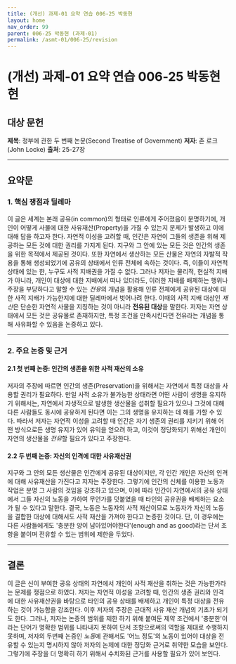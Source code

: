 ```yaml
---
title: (개선) 과제-01 요약 연습 006-25 박동현
layout: home
nav_order: 99
parent: 006-25 박동현 (과제-01)
permalink: /asmt-01/006-25/revision
---
```


# (개선) 과제-01 요약 연습 006-25 박동현현 

## 대상 문헌  
**제목**: 정부에 관한 두 번째 논문(Second Treatise of Government)
**저자**: 존 로크(John Locke)
**출처**: 25-27장

---

## 요약문  

### 1. 핵심 쟁점과 딜레마  
이 글은 세계는 본래 공유(in common)의 형태로 인류에게 주어졌음이 분명하기에, 개인이 어떻게 사물에 대한 사유재산(Property)을 가질 수 있는지 문제가 발생하고 이에 대해 답을 하고자 한다. 자연적 이성을 고려할 때, 인간은 자연이 그들의 생존을 위해 제공하는 모든 것에 대한 권리를 가지게 된다. 지구와 그 안에 있는 모든 것은 인간의 생존을 위한 목적에서 제공된 것이다. 또한 자연에서 생산하는 모든 산물은 자연의 자발적 작용을 통해 생성되었기에 공유의 상태에서 인류 전체에 속하는 것이다. 즉, 이들이 자연적 상태에 있는 한, 누구도 사적 지배권을 가질 수 없다. 그러나 저자는 물리적, 현실적 지배가 아니라, 개인이 대상에 대한 지배에서 떠나 있더라도, 이러한 지배를 배제하는 행위나 주장을 부당하다고 말할 수 있는 *전유*의 개념을 활용해 인류 전체에게 공유된 대상에 대한 사적 지배가 가능한지에 대한 딜레마에서 벗어나려 한다. 이때의 사적 지배 대상인 *재산*은 단순한 자연적 사물을 지칭하는 것이 아니라 **전유된 대상**을 말한다. 저자는 자연 상태에서 모든 것은 공유물로 존재하지만, 특정 조건을 만족시킨다면 전유라는 개념을 통해 사유화할 수 있음을 논증하고 있다.

---

### 2. 주요 논증 및 근거  

#### 2.1 첫 번째 논증: 인간의 생존을 위한 사적 재산의 소유
저자의 주장에 따르면 인간의 생존(Preservation)을 위해서는 자연에서 특정 대상을 사용할 권리가 필요하다. 만일 사적 소유가 불가능한 상태라면 어떤 사람이 생명을 유지하기 위해서는, 자연에서 자생적으로 발생한 생산물을 섭취할 필요가 있으나 그것에 대해 다른 사람들도 동시에 공유하게 된다면 이는 그의 생명을 유지하는 데 해를 가할 수 있다. 따라서 저자는 자연적 이성을 고려할 때 인간은 자기 생존의 권리를 지키기 위해 어떤 방식으로든 생명 유지가 있어 유익을 얻으려 하고, 이것이 정당화되기 위해선 개인이 자연의 생산물을 *전유*할 필요가 있다고 주장한다.

#### 2.2 두 번째 논증: 자신의 인격에 대한 사유재산권
지구와 그 안의 모든 생산물은 인간에게 공유된 대상이지만, 각 인간 개인은 자신의 인격에 대해 사유재산을 가진다고 저자는 주장한다. 그렇기에 인간의 신체를 이용한 노동과 작업은 분명 그 사람의 것임을 강조하고 있으며, 이에 따라 인간이 자연에서의 공유 상태에서 그들 자신의 노동을 가하여 무언가를 덧붙였을 때 타인의 공유권을 배제하는 요소가 될 수 있다고 말한다. 결국, 노동은 노동자의 사적 재산이므로 노동자가 자신의 노동을 결합한 대상에 대해서도 사적 재산을 가져야 한다고 논증한 것이다. 단, 이 경우에는 다른 사람들에게도 '충분한 양이 남아있어야한다'(enough and as good)라는 단서 조항을 붙이며 전유할 수 있는 범위에 제한을 두었다.

---

## 결론  
이 글은 신이 부여한 공유 상태의 자연에서 개인이 사적 재산을 취하는 것은 가능한가라는 문제를 쟁점으로 하였다. 저자는 자연적 이성을 고려할 때, 인간의 생존 권리와 인격에 대한 사유재산권을 바탕으로 타인의 공유 상태를 배제하고 개인이 특정 대상을 전유하는 것이 가능함을 강조한다. 이후 저자의 주장은 근대적 사유 재산 개념의 기초가 되기도 한다. 그러나, 저자는 논증의 범위를 제한 하기 위해 붙여둔 제약 조건에서 '충분한'이라는 단어가 명확한 범위를 나타내지 못하여 단서 조항으로써의 역할을 제대로 수행하지 못하며, 저자의 두번째 논증인 *노동*에 관해서도 '어느 정도'의 노동이 있어야 대상을 전유할 수 있는지 명시하지 않아 저자의 논제에 대한 정당화 근거로 취약한 모습을 보인다. 그렇기에 주장을 더 명확히 하기 위해서 수치화된 근거를 사용할 필요가 있어 보인다.
